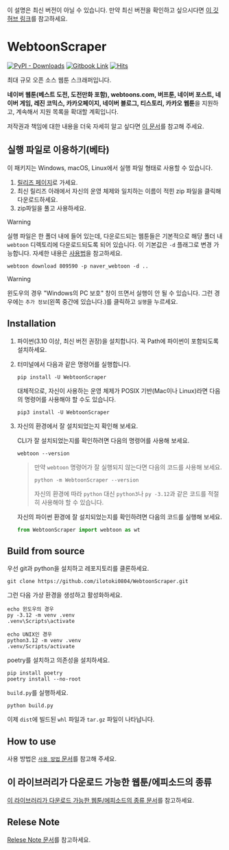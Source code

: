 이 설명은 최신 버전이 아닐 수 있습니다. 만약 최신 버전을 확인하고 싶으시다면 [이 깃허브 링크](https://github.com/ilotoki0804/WebtoonScraper)를 참고하세요.
# WebtoonScraper
<!-- [![Code style: black](https://img.shields.io/badge/code%20style-black-000000.svg)](https://github.com/psf/black) -->
[![PyPI - Downloads](https://img.shields.io/pypi/dm/WebtoonScraper)](https://pypi.org/project/WebtoonScraper/)
[![Gitbook Link](https://img.shields.io/badge/Gitbook-Link-blue?link=https%3A%2F%2Filotoki0804.gitbook.io%2Fwebtoonscraper%2F)](https://ilotoki0804.gitbook.io/webtoonscraper/)
[![Hits](https://hits.seeyoufarm.com/api/count/incr/badge.svg?url=https%3A%2F%2Fgithub.com%2Filotoki0804%2FWebtoonScraper&count_bg=%2379C83D&title_bg=%23555555&icon=&icon_color=%23E7E7E7&title=hits&edge_flat=false)](https://github.com/ilotoki0804/WebtoonScraper)

최대 규모 오픈 소스 웹툰 스크래퍼입니다.

**네이버 웹툰(베스트 도전, 도전만화 포함), webtoons.com, 버프툰, 네이버 포스트, 네이버 게임, 레진 코믹스, 카카오페이지, 네이버 블로그, 티스토리, 카카오 웹툰**을 지원하고, 계속해서 지원 목록을 확대할 계획입니다.

저작권과 책임에 대한 내용을 더욱 자세히 알고 싶다면 [이 문서](https://github.com/ilotoki0804/WebtoonScraper/blob/master/docs/copyright.md)를 참고해 주세요.

## 실행 파일로 이용하기(베타)

이 패키지는 Windows, macOS, Linux에서 실행 파일 형태로 사용할 수 있습니다.

1. [릴리즈 페이지](https://github.com/ilotoki0804/WebtoonScraper/releases)로 가세요.
1. 최신 릴리즈 아래에서 자신의 운영 체제와 일치하는 이름이 적힌 zip 파일을 클릭해 다운로드하세요.
1. zip파일을 풀고 사용하세요.

> [!WARNING]
> 실행 파일은 한 폴더 내에 들어 있는데, 다운로드되는 웹툰들은 기본적으로 해당 폴더 내 `webtoon` 디렉토리에 다운로드되도록 되어 있습니다. 이 기본값은 `-d` 플래그로 변경 가능합니다. 자세한 내용은 [사용법](https://github.com/ilotoki0804/WebtoonScraper/blob/master/docs/how_to_use.md#d-directory---download-directory-directory-옵션)을 참고하세요.
>
> ```console
> webtoon download 809590 -p naver_webtoon -d ..
> ```

> [!WARNING]
> 윈도우의 경우 "Windows의 PC 보호" 창이 뜨면서 실행이 안 될 수 있습니다. 그런 경우에는 `추가 정보`(왼쪽 중간에 있습니다.)를 클릭하고 `실행`을 누르세요.

## Installation

1. 파이썬(3.10 이상, 최신 버전 권장)을 설치합니다. 꼭 Path에 파이썬이 포함되도록 설치하세요.
1. 터미널에서 다음과 같은 명령어를 실행합니다.

    ```console
    pip install -U WebtoonScraper
    ```

    대체적으로, 자신이 사용하는 운영 체제가 POSIX 기반(Mac이나 Linux)라면 다음의 명령어를 사용해야 할 수도 있습니다.

    ```console
    pip3 install -U WebtoonScraper
    ```

1. 자신의 환경에서 잘 설치되었는지 확인해 보세요.

    CLI가 잘 설치되었는지를 확인하려면 다음의 명령어를 사용해 보세요.

    ```console
    webtoon --version
    ```

    > 만약 `webtoon` 명령어가 잘 실행되지 않는다면 다음의 코드를 사용해 보세요.
    >
    > ```console
    > python -m WebtoonScraper --version
    > ```
    >
    > 자신의 환경에 따라 `python` 대신 `python3`나 `py -3.12`과 같은 코드를 적절히 사용해야 할 수 있습니다.

    자신의 파이썬 환경에 잘 설치되었는지를 확인하려면 다음의 코드를 실행해 보세요.

    ```python
    from WebtoonScraper import webtoon as wt
    ```

## Build from source

우선 git과 python을 설치하고 레포지토리를 클론하세요.

```console
git clone https://github.com/ilotoki0804/WebtoonScraper.git
```

그런 다음 가상 환경을 생성하고 활성화하세요.

```console
echo 윈도우의 경우
py -3.12 -m venv .venv
.venv\Scripts\activate

echo UNIX인 경우
python3.12 -m venv .venv
.venv/Scripts/activate
```

poetry를 설치하고 의존성을 설치하세요.

```console
pip install poetry
poetry install --no-root
```

`build.py`를 실행하세요.

```console
python build.py
```

이제 `dist`에 빌드된 `whl` 파일과 `tar.gz` 파일이 나타납니다.

## How to use

사용 방법은 [`사용 방법` 문서](https://github.com/ilotoki0804/WebtoonScraper/blob/master/docs/how_to_use.md)를 참고해 주세요.

## 이 라이브러리가 다운로드 가능한 웹툰/에피소드의 종류

[이 라이브러리가 다운로드 가능한 웹툰/에피소드의 종류 문서](https://github.com/ilotoki0804/WebtoonScraper/blob/master/docs/download_availability.md)를 참고하세요.

## Relese Note

[Relese Note 문서](https://github.com/ilotoki0804/WebtoonScraper/blob/master/docs/releases.md)를 참고하세요.
